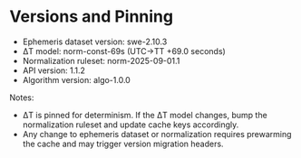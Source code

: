 # Versions and Pinning

- Ephemeris dataset version: swe-2.10.3
- ΔT model: norm-const-69s (UTC→TT +69.0 seconds)
- Normalization ruleset: norm-2025-09-01.1
- API version: 1.1.2
- Algorithm version: algo-1.0.0

Notes:
- ΔT is pinned for determinism. If the ΔT model changes, bump the normalization
  ruleset and update cache keys accordingly.
- Any change to ephemeris dataset or normalization requires prewarming the cache
  and may trigger version migration headers.

